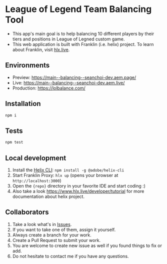 # League of Legend Team Balancing Tool
- This app's main goal is to help balancing 10 different players by their tiers and positions in League of Legned custom game.
- This web application is built with Franklin (i.e. helix) project. To learn about Franklin, visit [hlx.live](https://www.hlx.live/).


## Environments
- Preview: https://main--balancing--seanchoi-dev.aem.page/
- Live: https://main--balancing--seanchoi-dev.aem.live/
- Production: https://lolbalance.com/

## Installation

```sh
npm i
```

## Tests

```sh
npm test
```

## Local development

1. Install the [Helix CLI](https://github.com/adobe/helix-cli): `npm install -g @adobe/helix-cli`
1. Start Franklin Proxy: `hlx up` (opens your browser at `http://localhost:3000`)
1. Open the `{repo}` directory in your favorite IDE and start coding :)
1. Also take a look https://www.hlx.live/developer/tutorial for more documentation about helix project.


## Collaborators

1. Take a look what's in [Issues](https://github.com/seanchoi-dev/balancing/issues).
1. If you want to take one of them, assign it yourself.
1. Always create a branch for your work.
1. Create a Pull Request to submit your work.
1. You are welcome to create new issue as well if you found things to fix or add.
1. Do not hesitate to contact me if you have any questions.
